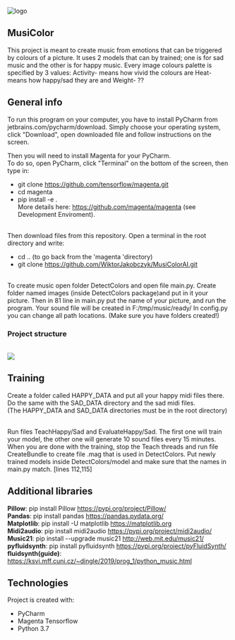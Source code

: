 ![logo](https://user-images.githubusercontent.com/57060628/105486374-aa877100-5cae-11eb-8131-885d0fdeb2f7.png)
## MusiColor
This project is meant to create music from emotions that can be triggered by colours of a picture. It uses 2 models that can by trained; one is for sad music and the other is for happy music. Every image colours palette is specified by 3 values:
Activity- means how vivid the colours are
Heat- means how happy/sad they are
and Weight- ??
## General info
To run this program on your computer, you have to install PyCharm from jetbrains.com/pycharm/download. 
Simply choose your operating system, click "Download", open downloaded file and follow instructions on the screen. 

Then you will need to install Magenta for your PyCharm.<br/> To do so, open PyCharm, click "Terminal" on the bottom of the screen, then type in: <br/>
* git clone https://github.com/tensorflow/magenta.git <br/>
* cd magenta <br/>
* pip install -e . <br/>
More details here: https://github.com/magenta/magenta (see Development Enviroment). <br/> <br/>

Then download files from this repository. Open a terminal in the root directory and write: <br/> 
* cd .. (to go back from the 'magenta 'directory)
* git clone https://github.com/WiktorJakobczyk/MusiColorAI.git <br/>

</br>
To create music open folder DetectColors and open file main.py. Create folder named images (inside DetectColors package)and put in it your picture. Then in 81 line in main.py put the name of your picture,
and run the program. 
Your sound file will be created in F:/tmp/music/ready/ 
In config.py you can change all path locations. (Make sure you have folders created!)
<br/>

### Project structure
<br/>

<img src="https://user-images.githubusercontent.com/57060628/104637211-c8e4df80-56a4-11eb-9fa9-94f42f0dd1b4.png" />


## Training

Create a folder called HAPPY_DATA and put all your happy midi files there. <br/>
Do the same with the SAD_DATA directory and the sad midi files. <br/>
(The HAPPY_DATA and SAD_DATA directories must be in the root directory) <br/>

<br/>
Run files TeachHappy/Sad and EvaluateHappy/Sad. 
The first one will train your model, the other one will generate 10 sound files every 15 minutes. 
When you are done with the training, stop the Teach threads and run file CreateBundle to create file .mag that is used in DetectColors. Put newly trained models inside DetectColors/model and make sure that the names in main.py match. [lines 112,115]

## Additional libraries
**Pillow**: pip install Pillow https://pypi.org/project/Pillow/ <br/>
**Pandas**: pip install pandas https://pandas.pydata.org/ <br/>
**Matplotlib**: pip install -U matplotlib https://matplotlib.org <br/>
**Midi2audio**: pip install midi2audio  https://pypi.org/project/midi2audio/ <br/>
**Music21**: pip install --upgrade music21 http://web.mit.edu/music21/ <br/>
**pyfluidsynth**: pip install pyfluidsynth https://pypi.org/project/pyFluidSynth/  <br/>
**fluidsynth(guide)**: https://ksvi.mff.cuni.cz/~dingle/2019/prog_1/python_music.html <br/>


	
## Technologies
Project is created with:
* PyCharm
* Magenta Tensorflow
* Python 3.7


